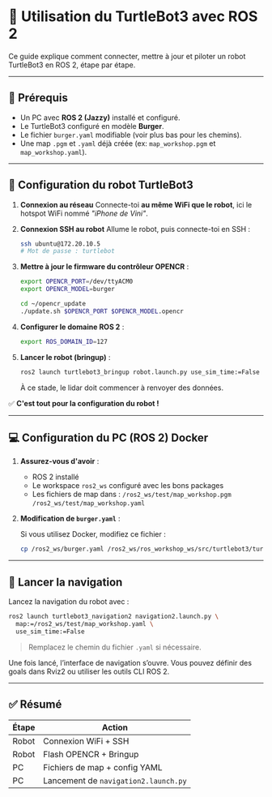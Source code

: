 # 🚀 Utilisation du TurtleBot3 avec ROS 2

Ce guide explique comment connecter, mettre à jour et piloter un robot TurtleBot3 en ROS 2, étape par étape.

---

## 🧩 Prérequis

* Un PC avec **ROS 2 (Jazzy)** installé et configuré.
* Le TurtleBot3 configuré en modèle **Burger**.
* Le fichier `burger.yaml` modifiable (voir plus bas pour les chemins).
* Une map `.pgm` et `.yaml` déjà créée (ex: `map_workshop.pgm` et `map_workshop.yaml`).

---

## 🤖 Configuration du robot TurtleBot3

1. **Connexion au réseau**
   Connecte-toi **au même WiFi que le robot**, ici le hotspot WiFi nommé *"iPhone de Vini"*.

2. **Connexion SSH au robot**
   Allume le robot, puis connecte-toi en SSH :

   ```bash
   ssh ubuntu@172.20.10.5
   # Mot de passe : turtlebot
   ```

3. **Mettre à jour le firmware du contrôleur OPENCR** :

   ```bash
   export OPENCR_PORT=/dev/ttyACM0
   export OPENCR_MODEL=burger

   cd ~/opencr_update
   ./update.sh $OPENCR_PORT $OPENCR_MODEL.opencr
   ```

4. **Configurer le domaine ROS 2** :

   ```bash
   export ROS_DOMAIN_ID=127
   ```

5. **Lancer le robot (bringup)** :

   ```bash
   ros2 launch turtlebot3_bringup robot.launch.py use_sim_time:=False
   ```

   À ce stade, le lidar doit commencer à renvoyer des données.

✅ **C'est tout pour la configuration du robot !**

---

## 💻 Configuration du PC (ROS 2) Docker

1. **Assurez-vous d'avoir** :

   * ROS 2 installé
   * Le workspace `ros2_ws` configuré avec les bons packages
   * Les fichiers de map dans :
     `/ros2_ws/test/map_workshop.pgm`
     `/ros2_ws/test/map_workshop.yaml`

2. **Modification de `burger.yaml`** :

   Si vous utilisez Docker, modifiez ce fichier :

   ```bash
   cp /ros2_ws/burger.yaml /ros2_ws/ros_workshop_ws/src/turtlebot3/turtlebot3_navigation2/burger.yaml
   ```
---

## 🧭 Lancer la navigation

Lancez la navigation du robot avec :

```bash
ros2 launch turtlebot3_navigation2 navigation2.launch.py \
  map:=/ros2_ws/test/map_workshop.yaml \
  use_sim_time:=False
```

> Remplacez le chemin du fichier `.yaml` si nécessaire.

Une fois lancé, l’interface de navigation s’ouvre. Vous pouvez définir des goals dans Rviz2 ou utiliser les outils CLI ROS 2.

---

## ✅ Résumé

| Étape | Action                               |
| ----- | ------------------------------------ |
| Robot | Connexion WiFi + SSH                 |
| Robot | Flash OPENCR + Bringup               |
| PC    | Fichiers de map + config YAML        |
| PC    | Lancement de `navigation2.launch.py` |

